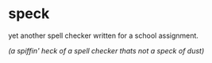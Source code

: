 # speck
yet another spell checker written for a school assignment.

*(a spiffin' heck of a spell checker thats not a speck of dust)*